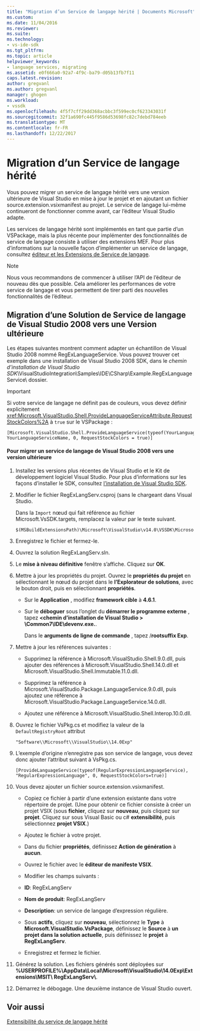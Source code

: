 ```yaml
---
title: "Migration d’un Service de langage hérité | Documents Microsoft"
ms.custom: 
ms.date: 11/04/2016
ms.reviewer: 
ms.suite: 
ms.technology:
- vs-ide-sdk
ms.tgt_pltfrm: 
ms.topic: article
helpviewer_keywords:
- language services, migrating
ms.assetid: e0f666a0-92a7-4f9c-ba79-d05b13fb7f11
caps.latest.revision: 
author: gregvanl
ms.author: gregvanl
manager: ghogen
ms.workload:
- vssdk
ms.openlocfilehash: 4f5f7cff29dd368acbbc3f599ec0cf623343031f
ms.sourcegitcommit: 32f1a690fc445f9586d53698fc82c7debd784eeb
ms.translationtype: MT
ms.contentlocale: fr-FR
ms.lasthandoff: 12/22/2017
---
```

# <a name="migrating-a-legacy-language-service"></a>Migration d’un Service de langage hérité
Vous pouvez migrer un service de langage hérité vers une version ultérieure de Visual Studio en mise à jour le projet et en ajoutant un fichier source.extension.vsixmanifest au projet. Le service de langage lui-même continueront de fonctionner comme avant, car l’éditeur Visual Studio adapte.  
  
 Les services de langage hérité sont implémentés en tant que partie d’un VSPackage, mais la plus récente pour implémenter des fonctionnalités de service de langage consiste à utiliser des extensions MEF. Pour plus d’informations sur la nouvelle façon d’implémenter un service de langage, consultez [éditeur et les Extensions de Service de langage](../../extensibility/editor-and-language-service-extensions.md).  
  
> [!NOTE]
>  Nous vous recommandons de commencer à utiliser l’API de l’éditeur de nouveau dès que possible. Cela améliorer les performances de votre service de langage et vous permettent de tirer parti des nouvelles fonctionnalités de l’éditeur.  
  
## <a name="migrating-a-visual-studio-2008-language-service-solution-to-a-later-version"></a>Migration d’une Solution de Service de langage de Visual Studio 2008 vers une Version ultérieure  
 Les étapes suivantes montrent comment adapter un échantillon de Visual Studio 2008 nommé RegExLanguageService. Vous pouvez trouver cet exemple dans une installation de Visual Studio 2008 SDK, dans le *chemin d’installation de Visual Studio SDK*\VisualStudioIntegration\Samples\IDE\CSharp\Example.RegExLanguageService\ dossier.  
  
> [!IMPORTANT]
>  Si votre service de langage ne définit pas de couleurs, vous devez définir explicitement <xref:Microsoft.VisualStudio.Shell.ProvideLanguageServiceAttribute.RequestStockColors%2A> à `true` sur le VSPackage :  
  
```  
[Microsoft.VisualStudio.Shell.ProvideLanguageService(typeof(YourLanguageService), YourLanguageServiceName, 0, RequestStockColors = true)]  
```  
  
#### <a name="to-migrate-a-visual-studio-2008-language-service-to-a-later-version"></a>Pour migrer un service de langage de Visual Studio 2008 vers une version ultérieure  
  
1.  Installez les versions plus récentes de Visual Studio et le Kit de développement logiciel Visual Studio. Pour plus d’informations sur les façons d’installer le SDK, consultez [l’installation de Visual Studio SDK](../../extensibility/installing-the-visual-studio-sdk.md).  
  
2.  Modifier le fichier RegExLangServ.csproj (sans le chargeant dans Visual Studio.  
  
     Dans la `Import` nœud qui fait référence au fichier Microsoft.VsSDK.targets, remplacez la valeur par le texte suivant.  
  
    ```  
    $(MSBuildExtensionsPath)\Microsoft\VisualStudio\v14.0\VSSDK\Microsoft.VsSDK.targets  
    ```  
  
3.  Enregistrez le fichier et fermez-le.  
  
4.  Ouvrez la solution RegExLangServ.sln.  
  
5.  Le **mise à niveau définitive** fenêtre s’affiche. Cliquez sur **OK**.  
  
6.  Mettre à jour les propriétés du projet. Ouvrez le **propriétés du projet** en sélectionnant le nœud du projet dans le **l’Explorateur de solutions**, avec le bouton droit, puis en sélectionnant **propriétés**.  
  
    -   Sur le **Application** , modifiez **framework cible** à **4.6.1**.  
  
    -   Sur le **déboguer** sous l’onglet du **démarrer le programme externe** , tapez  **\<chemin d’installation de Visual Studio > \Common7\IDE\devenv.exe.**.  
  
         Dans le **arguments de ligne de commande** , tapez /**rootsuffix Exp**.  
  
7.  Mettre à jour les références suivantes :  
  
    -   Supprimez la référence à Microsoft.VisualStudio.Shell.9.0.dll, puis ajouter des références à Microsoft.VisualStudio.Shell.14.0.dll et Microsoft.VisualStudio.Shell.Immutable.11.0.dll.  
  
    -   Supprimez la référence à Microsoft.VisualStudio.Package.LanguageService.9.0.dll, puis ajoutez une référence à Microsoft.VisualStudio.Package.LanguageService.14.0.dll.  
  
    -   Ajoutez une référence à Microsoft.VisualStudio.Shell.Interop.10.0.dll.  
  
8.  Ouvrez le fichier VsPkg.cs et modifiez la valeur de la `DefaultRegistryRoot` attribut  
  
    ```  
    "Software\\Microsoft\\VisualStudio\\14.0Exp"  
    ```  
  
9. L’exemple d’origine n’enregistre pas son service de langage, vous devez donc ajouter l’attribut suivant à VsPkg.cs.  
  
    ```  
    [ProvideLanguageService(typeof(RegularExpressionLanguageService), "RegularExpressionLanguage", 0, RequestStockColors=true)]  
    ```  
  
10. Vous devez ajouter un fichier source.extension.vsixmanifest.  
  
    -   Copiez ce fichier à partir d’une extension existante dans votre répertoire de projet. (Une pour obtenir ce fichier consiste à créer un projet VSIX (sous **fichier**, cliquez sur **nouveau**, puis cliquez sur **projet**. Cliquez sur sous Visual Basic ou c# **extensibilité**, puis sélectionnez **projet VSIX**.)  
  
    -   Ajoutez le fichier à votre projet.  
  
    -   Dans du fichier **propriétés**, définissez **Action de génération** à **aucun**.  
  
    -   Ouvrez le fichier avec le **éditeur de manifeste VSIX**.  
  
    -   Modifier les champs suivants :  
  
    -   **ID**: RegExLangServ  
  
    -   **Nom de produit**: RegExLangServ  
  
    -   **Description**: un service de langage d’expression régulière.  
  
    -   Sous **actifs**, cliquez sur **nouveau**, sélectionnez le **Type** à **Microsoft.VisualStudio.VsPackage**, définissez le **Source** à **un projet dans la solution actuelle**, puis définissez le **projet** à **RegExLangServ**.  
  
    -   Enregistrez et fermez le fichier.  
  
11. Générez la solution. Les fichiers générés sont déployées sur **%USERPROFILE%\AppData\Local\Microsoft\VisualStudio\14.0Exp\Extensions\MSIT\ RegExLangServ\\**.  
  
12. Démarrez le débogage. Une deuxième instance de Visual Studio ouvert.  
  
## <a name="see-also"></a>Voir aussi  
 [Extensibilité du service de langage hérité](../../extensibility/internals/legacy-language-service-extensibility.md)
